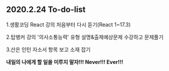 ## 2020.2.24 To-do-list

1.생활코딩 React 강의 처음부터 다시 듣기(React 1~17.3)

2.탑뱅커 강의 '의사소통능력' 유형 설명&출제예상문제 수강하고 문제풀기

3.산은 인턴 자소서 항목 보고 소재 잡기



**내일의 나에게 할 일을 미루지 말자!!! Never!!! Ever!!!**